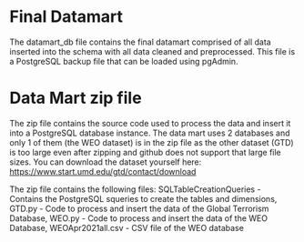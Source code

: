 # Final Datamart
The datamart_db file contains the final datamart comprised of all data inserted into the schema with all data cleaned and preprocessed. This file is a PostgreSQL backup file that can be loaded using pgAdmin.

# Data Mart zip file 
The zip file contains the source code used to process the data and insert it into a PostgreSQL database instance. The data mart uses 2 databases and only 1 of them (the WEO dataset) is in the zip file as the other dataset (GTD) is too large even after zipping and github does not support that large file sizes. You can download the dataset yourself here: https://www.start.umd.edu/gtd/contact/download

The zip file contains the following files:
SQLTableCreationQueries - Contains the PostgreSQL squeries to create the tables and dimensions, 
GTD.py - Code to process and insert the data of the Global Terrorism Database, 
WEO.py - Code to process and insert the data of the WEO Database, 
WEOApr2021all.csv - CSV file of the WEO database

